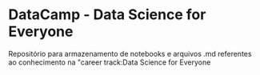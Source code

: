 # DataCamp - Data Science for Everyone
Repositório para armazenamento de notebooks e arquivos .md referentes ao conhecimento 
na "career track:Data Science for Everyone 
